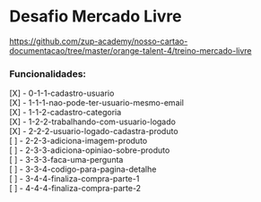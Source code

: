 # Desafio Mercado Livre

https://github.com/zup-academy/nosso-cartao-documentacao/tree/master/orange-talent-4/treino-mercado-livre   


### Funcionalidades:  
[X] - 0-1-1-cadastro-usuario  
[X] - 1-1-1-nao-pode-ter-usuario-mesmo-email  
[X] - 1-1-2-cadastro-categoria  
[X] - 1-2-2-trabalhando-com-usuario-logado  
[X] - 2-2-2-usuario-logado-cadastra-produto  
[ ] - 2-2-3-adiciona-imagem-produto  
[ ] - 2-3-3-adiciona-opiniao-sobre-produto  
[ ] - 3-3-3-faca-uma-pergunta  
[ ] - 3-3-4-codigo-para-pagina-detalhe  
[ ] - 3-4-4-finaliza-compra-parte-1  
[ ] - 4-4-4-finaliza-compra-parte-2  
